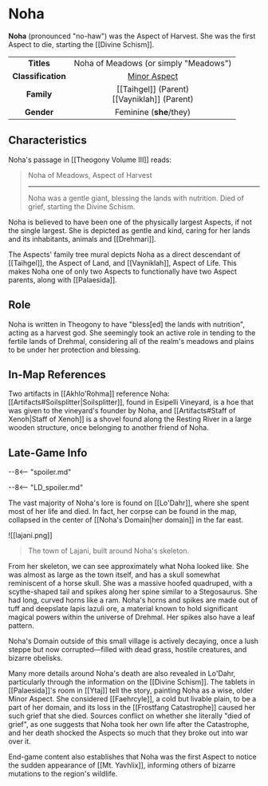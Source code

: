 # Noha

**Noha** (pronounced "no-haw") was the Aspect of Harvest. She was the first Aspect to die, starting the [[Divine Schism]].

|  |  |
|:----------:|:----------------------:|
| **Titles** | Noha of Meadows (or simply "Meadows") |
| **Classification** | [Minor Aspect](/Lore/Higher_Beings/Aspects/Minor_Aspects/) |
| **Family** | [[Taihgel]] (Parent) <br> [[Vayniklah]] (Parent) |
| **Gender** | Feminine (**she**/they) |

## Characteristics

Noha's passage in [[Theogony Volume III]] reads:

> Noha of Meadows, Aspect of Harvest
> ***
> Noha was a gentle giant, blessing the lands with nutrition. Died of grief, starting the Divine Schism.

Noha is believed to have been one of the physically largest Aspects, if not the single largest. She is depicted as gentle and kind, caring for her lands and its inhabitants, animals and [[Drehmari]]. 

The Aspects' family tree mural depicts Noha as a direct descendant of [[Taihgel]], the Aspect of Land, and [[Vayniklah]], Aspect of Life. This makes Noha one of only two Aspects to functionally have two Aspect parents, along with [[Palaesida]].

## Role

Noha is written in Theogony to have "bless[ed] the lands with nutrition", acting as a harvest god. She seemingly took an active role in tending to the fertile lands of Drehmal, considering all of the realm's meadows and plains to be under her protection and blessing.

## In-Map References

Two artifacts in [[Akhlo'Rohma]] reference Noha: [[Artifacts#Soilsplitter|Soilsplitter]], found in Esipelli Vineyard, is a hoe that was given to the vineyard's founder by Noha, and [[Artifacts#Staff of Xenoh|Staff of Xenoh]] is a shovel found along the Resting River in a large wooden structure, once belonging to another friend of Noha.

## Late-Game Info

--8<-- "spoiler.md"

--8<-- "LD_spoiler.md"

The vast majority of Noha's lore is found on [[Lo'Dahr]], where she spent most of her life and died. In fact, her corpse can be found in the map, collapsed in the center of [[Noha's Domain|her domain]] in the far east. 

![[lajani.png]]
> The town of Lajani, built around Noha's skeleton.

From her skeleton, we can see approximately what Noha looked like. She was almost as large as the town itself, and has a skull somewhat reminiscent of a horse skull. She was a massive hoofed quadruped, with a scythe-shaped tail and spikes along her spine similar to a Stegosaurus. She had long, curved horns like a ram. Noha's horns and spikes are made out of tuff and deepslate lapis lazuli ore, a material known to hold significant magical powers within the universe of Drehmal. Her spikes also have a leaf pattern.

Noha's Domain outside of this small village is actively decaying, once a lush steppe but now corrupted—filled with dead grass, hostile creatures, and bizarre obelisks.

Many more details around Noha's death are also revealed in Lo'Dahr, particularly through the information on the [[Divine Schism]]. The tablets in [[Palaesida]]'s room in [[Ytaj]] tell the story, painting Noha as a wise, older Minor Aspect. She considered [[Faehrcyle]], a cold but livable plain, to be a part of her domain, and its loss in the [[Frostfang Catastrophe]] caused her such grief that she died. Sources conflict on whether she literally "died of grief", as one suggests that Noha took her own life after the Catastrophe, and her death shocked the Aspects so much that they broke out into war over it.

End-game content also establishes that Noha was the first Aspect to notice the sudden appearance of [[Mt. Yavhlix]], informing others of bizarre mutations to the region's wildlife.
